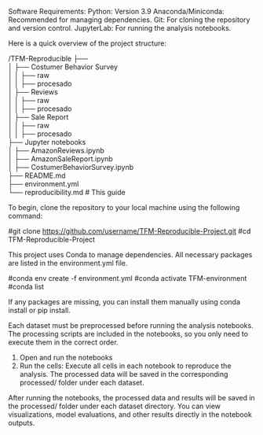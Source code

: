 Software Requirements:
Python: Version 3.9
Anaconda/Miniconda: Recommended for managing dependencies.
Git: For cloning the repository and version control.
JupyterLab: For running the analysis notebooks.

Here is a quick overview of the project structure:

/TFM-Reproducible
├──                    
│   ├── Costumer Behavior Survey           
│   │   ├── raw            
│   │   ├── procesado      
│   ├── Reviews          
│   │   ├── raw          
│   │   ├── procesado     
│   ├── Sale Report           
│   │   ├── raw            
│   │   ├── procesado      
├── Jupyter notebooks              
│   ├── AmazonReviews.ipynb  
│   ├── AmazonSaleReport.ipynb  
│   ├── CostumerBehaviorSurvey.ipynb  
├── README.md               
├── environment.yml         
└── reproducibility.md      # This guide

To begin, clone the repository to your local machine using the following command:

#git clone https://github.com/username/TFM-Reproducible-Project.git
#cd TFM-Reproducible-Project

This project uses Conda to manage dependencies. All necessary packages are listed in the environment.yml file.

#conda env create -f environment.yml
#conda activate TFM-environment
#conda list

If any packages are missing, you can install them manually using conda install or pip install.

Each dataset must be preprocessed before running the analysis notebooks. The processing scripts are included in the notebooks, so you only need to execute them in the correct order.

1. Open and run the notebooks
2. Run the cells: Execute all cells in each notebook to reproduce the analysis. The processed data will be saved in the corresponding processed/ folder under each dataset.

After running the notebooks, the processed data and results will be saved in the processed/ folder under each dataset directory. You can view visualizations, model evaluations, and other results directly in the notebook outputs.
   
